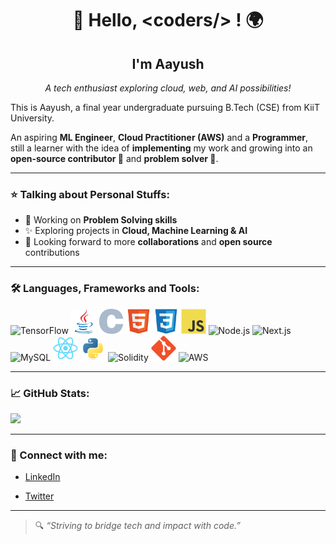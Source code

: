 <h1 align="center">👋 Hello, &lt;coders/&gt; ! 🌍</h1>

<h2 align="center">I'm Aayush</h2>

<p align="center">
  <i>A tech enthusiast exploring cloud, web, and AI possibilities!</i>
</p>

This is Aayush, a final year undergraduate pursuing B.Tech (CSE) from KiiT University.

An aspiring <b>ML Engineer</b>, <b>Cloud Practitioner (AWS)</b> and a <b>Programmer</b>,  
still a learner with the idea of <b>implementing</b> my work and growing into an <b>open-source contributor 🚀</b> and <b>problem solver 🧠</b>.

---

### ⭐ Talking about Personal Stuffs:

- 🌴 Working on **Problem Solving skills**
- ✨ Exploring projects in **Cloud, Machine Learning & AI**
- 🌟 Looking forward to more **collaborations** and **open source** contributions

---

### 🛠️ Languages, Frameworks and Tools:

<p align="left">
  <img src="https://cdn.jsdelivr.net/gh/devicons/devicon/icons/tensorflow/tensorflow-original.svg" alt="TensorFlow" width="40" height="40"/>
  <img src="https://raw.githubusercontent.com/devicons/devicon/master/icons/java/java-original.svg" alt="Java" width="40" height="40"/>
  <img src="https://raw.githubusercontent.com/devicons/devicon/master/icons/c/c-original.svg" alt="C" width="40" height="40"/>
  <img src="https://raw.githubusercontent.com/devicons/devicon/master/icons/html5/html5-original.svg" alt="HTML5" width="40" height="40"/>
  <img src="https://raw.githubusercontent.com/devicons/devicon/master/icons/css3/css3-original.svg" alt="CSS3" width="40" height="40"/>
  <img src="https://raw.githubusercontent.com/devicons/devicon/master/icons/javascript/javascript-original.svg" alt="JavaScript" width="40" height="40"/>
  <img src="https://cdn.jsdelivr.net/gh/devicons/devicon/icons/nodejs/nodejs-original.svg" alt="Node.js" width="40" height="40"/>
  <img src="https://cdn.jsdelivr.net/gh/devicons/devicon/icons/nextjs/nextjs-original.svg" alt="Next.js" width="40" height="40"/>
  <img src="https://cdn.jsdelivr.net/gh/devicons/devicon/icons/mysql/mysql-original.svg" alt="MySQL" width="40" height="40"/>
  <img src="https://raw.githubusercontent.com/devicons/devicon/master/icons/react/react-original.svg" alt="React" width="40" height="40"/>
  <img src="https://raw.githubusercontent.com/devicons/devicon/master/icons/python/python-original.svg" alt="Python" width="40" height="40"/>
  <img src="https://cdn.jsdelivr.net/gh/devicons/devicon/icons/solidity/solidity-original.svg" alt="Solidity" width="40" height="40"/>
  <img src="https://raw.githubusercontent.com/devicons/devicon/master/icons/git/git-original.svg" alt="Git" width="40" height="40"/>
  <img src="https://a0.awsstatic.com/libra-css/images/logos/aws_logo_smile_1200x630.png" alt="AWS" width="80"/>
</p>

---

### 📈 GitHub Stats:

  ![](https://github-readme-stats.vercel.app/api/top-langs/?username=Warriormanx&theme=radical&hide_border=true&include_all_commits=false&count_private=false&layout=compact)
  

---

### 🤝 Connect with me:

- [LinkedIn](https://linkedin.com/in/aayush-raj-906562251)
<!-- - [Portfolio](https://yourwebsite.com) -->
- [Twitter](https://x.com/aayushraj_01)

---

> 🔍 _“Striving to bridge tech and impact with code.”_

